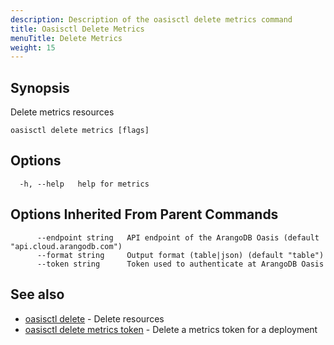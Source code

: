 ```yaml
---
description: Description of the oasisctl delete metrics command
title: Oasisctl Delete Metrics
menuTitle: Delete Metrics
weight: 15
---
```

## Synopsis
Delete metrics resources

```
oasisctl delete metrics [flags]
```

## Options
```
  -h, --help   help for metrics
```

## Options Inherited From Parent Commands
```
      --endpoint string   API endpoint of the ArangoDB Oasis (default "api.cloud.arangodb.com")
      --format string     Output format (table|json) (default "table")
      --token string      Token used to authenticate at ArangoDB Oasis
```

## See also
* [oasisctl delete](_index.md)	 - Delete resources
* [oasisctl delete metrics token](delete-metrics-token.md)	 - Delete a metrics token for a deployment

